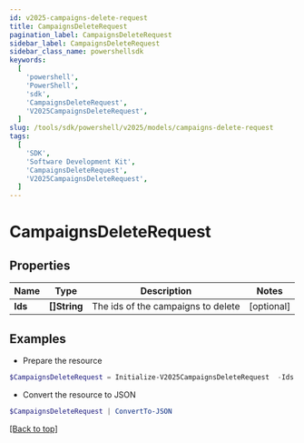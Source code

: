 ```yaml
---
id: v2025-campaigns-delete-request
title: CampaignsDeleteRequest
pagination_label: CampaignsDeleteRequest
sidebar_label: CampaignsDeleteRequest
sidebar_class_name: powershellsdk
keywords:
  [
    'powershell',
    'PowerShell',
    'sdk',
    'CampaignsDeleteRequest',
    'V2025CampaignsDeleteRequest',
  ]
slug: /tools/sdk/powershell/v2025/models/campaigns-delete-request
tags:
  [
    'SDK',
    'Software Development Kit',
    'CampaignsDeleteRequest',
    'V2025CampaignsDeleteRequest',
  ]
---
```


# CampaignsDeleteRequest

## Properties

| Name    | Type         | Description                        | Notes      |
| ------- | ------------ | ---------------------------------- | ---------- |
| **Ids** | **[]String** | The ids of the campaigns to delete | [optional] |

## Examples

- Prepare the resource

```powershell
$CampaignsDeleteRequest = Initialize-V2025CampaignsDeleteRequest  -Ids [2c9180887335cee10173490db1776c26, 2c9180836a712436016a7125a90c0021]
```

- Convert the resource to JSON

```powershell
$CampaignsDeleteRequest | ConvertTo-JSON
```

[[Back to top]](#)
